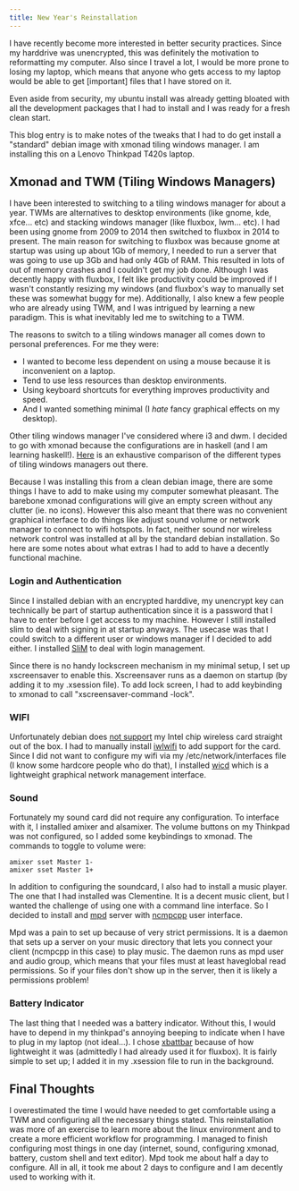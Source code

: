 ```yaml
---
title: New Year's Reinstallation
---
```


I have recently become more interested in better security practices. Since my harddrive was unencrypted, this was definitely the motivation to reformatting my computer. Also since I travel a lot, I would be more prone to losing my laptop, which means that anyone who gets access to my laptop would be able to get [important] files that I have stored on it.

Even aside from security, my ubuntu install was already getting bloated with all the development packages that I had to install and I was ready for a fresh clean start.

This blog entry is to make notes of the tweaks that I had to do get install a "standard" debian image with xmonad tiling windows manager. I am installing this on a Lenovo Thinkpad T420s laptop.

<!--more-->

## Xmonad and TWM (Tiling Windows Managers)
I have been interested to switching to a tiling windows manager for about a year. TWMs are alternatives to desktop environments (like gnome, kde, xfce... etc) and stacking windows manager (like fluxbox, lwm... etc). I had been using gnome from 2009 to 2014 then switched to fluxbox in 2014 to present. The main reason for switching to fluxbox was because gnome at startup was using up about 1Gb of memory, I needed to run a server that was going to use up 3Gb and had only 4Gb of RAM. This resulted in lots of out of memory crashes and I couldn't get my job done. Although I was decently happy with fluxbox, I felt like productivity could be improved if I wasn't constantly resizing my windows (and fluxbox's way to manually set these was somewhat buggy for me). Additionally, I also knew a few people who are already using TWM, and I was intrigued by learning a new paradigm. This is what inevitably led me to switching to a TWM.

The reasons to switch to a tiling windows manager all comes down to personal preferences. For me they were:

- I wanted to become less dependent on using a mouse because it is inconvenient on a laptop. 
- Tend to use less resources than desktop environments.
- Using keyboard shortcuts for everything improves productivity and speed.
- And I wanted something minimal (I *hate* fancy graphical effects on my desktop).

Other tiling windows manager I've considered where i3 and dwm. I decided to go with xmonad because the configurations are in haskell (and I am learning haskell!). [Here](https://wiki.archlinux.org/index.php/Comparison_of_tiling_window_managers) is an exhaustive comparison of the different types of tiling windows managers out there.

Because I was installing this from a clean debian image, there are some things I have to add to make using my computer somewhat pleasant. The barebone xmonad configurations will give an empty screen without any clutter (ie. no icons). However this also meant that there was no convenient graphical interface to do things like adjust sound volume or network manager to connect to wifi hotspots. In fact, neither sound nor wireless network control was installed at all by the standard debian installation. So here are some notes about what extras I had to add to have a decently functional machine.

### Login and Authentication
Since I installed debian with an encrypted harddive, my unencrypt key can technically be part of startup authentication since it is a password that I have to enter before I get access to my machine. However I still installed slim to deal with signing in at startup anyways. The usecase was that I could switch to a different user or windows manager if I decided to add either. I installed [SliM](https://wiki.archlinux.org/index.php/SLiM) to deal with login management.

Since there is no handy lockscreen mechanism in my minimal setup, I set up xscreensaver to enable this. Xscreensaver runs as a daemon on startup (by adding it to my .xsession file). To add lock screen, I had to add keybinding to xmonad to call "xscreensaver-command -lock".

### WIFI
Unfortunately debian does [not support](https://www.debian.org/doc/debian-policy/ch-archive.html) my Intel chip wireless card straight out of the box. I had to manually install [iwlwifi](https://wiki.debian.org/iwlwifi) to add support for the card. Since I did not want to configure my wifi via my /etc/network/interfaces file (I know some hardcore people who do that), I installed [wicd](https://wiki.archlinux.org/index.php/Wicd) which is a lightweight graphical network management interface.

### Sound
Fortunately my sound card did not require any configuration. To interface with it, I installed amixer and alsamixer. The volume buttons on my Thinkpad was not configured, so I added some keybindings to xmonad. The commands to toggle to volume were:

    amixer sset Master 1-
    amixer sset Master 1+

In addition to configuring the soundcard, I also had to install a music player. The one that I had installed was Clementine. It is a decent music client, but I wanted the challenge of using one with a command line interface. So I decided to install and [mpd](http://www.musicpd.org/) server with [ncmpcpp](https://wiki.archlinux.org/index.php/Ncmpcpp) user interface.

Mpd was a pain to set up because of very strict permissions. It is a daemon that sets up a server on your music directory that lets you connect your client (ncmpcpp in this case) to play music. The daemon runs as mpd user and audio group, which means that your files must at least haveglobal read permissions. So if your files don't show up in the server, then it is likely a permissions problem!

### Battery Indicator
The last thing that I needed was a battery indicator. Without this, I would have to depend in my thinkpad's annoying beeping to indicate when I have to plug in my laptop (not ideal...). I chose [xbattbar](http://iplab.aist-nara.ac.jp/member/suguru/xbattbar.html) because of how lightweight it was (admittedly I had already used it for fluxbox). It is fairly simple to set up; I added it in my .xsession file to run in the background.

## Final Thoughts
I overestimated the time I would have needed to get comfortable using a TWM and configuring all the necessary things stated. This reinstallation was more of an exercise to learn more about the linux environment and to create a more efficient workflow for programming. I managed to finish configuring most things in one day (internet, sound, configuring xmonad, battery, custom shell and text editor). Mpd took me about half a day to configure. All in all, it took me about 2 days to configure and I am decently used to working with it.
